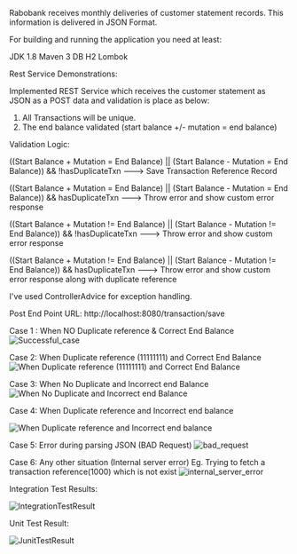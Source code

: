 Rabobank receives monthly deliveries of customer statement records. This information is delivered in JSON Format.

For building and running the application you need at least:

JDK 1.8
Maven 3
DB H2
Lombok

Rest Service Demonstrations:

Implemented REST Service which receives the customer statement as JSON as a POST data and validation is place as below:
1.	All Transactions will be unique.
2.	The end balance validated (start balance +/- mutation = end balance)

Validation Logic:

((Start Balance + Mutation = End Balance) || (Start Balance - Mutation = End Balance)) && !hasDuplicateTxn  ---> Save Transaction Reference Record

((Start Balance + Mutation = End Balance) || (Start Balance - Mutation = End Balance)) && hasDuplicateTxn  ---> Throw error and show custom error response

((Start Balance + Mutation != End Balance) || (Start Balance - Mutation != End Balance)) && !hasDuplicateTxn  ---> Throw error and show custom error response

((Start Balance + Mutation != End Balance) || (Start Balance - Mutation != End Balance)) && hasDuplicateTxn  ---> Throw error and show custom error response along with duplicate reference


I've used ControllerAdvice for exception handling.



Post End Point URL: http://localhost:8080/transaction/save

Case 1 : When NO Duplicate reference & Correct End Balance
![Successful_case](https://user-images.githubusercontent.com/41251660/129365153-2bb515cc-9eee-4e1d-8e3d-0d89e5cd3ede.png)

Case 2: When Duplicate reference (11111111) and Correct End Balance 
![When Duplicate reference (11111111) and Correct End Balance](https://user-images.githubusercontent.com/41251660/129365332-5379d2e7-a300-4f24-9f43-4e9d4532ebfe.png)

Case 3: When No Duplicate and Incorrect end Balance
![When No Duplicate and Incorrect end Balance](https://user-images.githubusercontent.com/41251660/129365426-0ff8207a-c20e-4717-b8d3-e4c50f816f3c.png)

Case 4: When Duplicate reference and Incorrect end balance

![When Duplicate reference and Incorrect end balance](https://user-images.githubusercontent.com/41251660/129365496-f9fa80d2-2364-48d9-94b1-5cc237ac31f1.png)

Case 5: Error during parsing JSON (BAD Request)
![bad_request](https://user-images.githubusercontent.com/41251660/129365567-b1f14134-2867-43ee-ada1-74e609238ebc.png)

Case 6: Any other situation (Internal server error)
Eg. Trying to fetch a transaction reference(1000) which is not exist
![internal_server_error](https://user-images.githubusercontent.com/41251660/129365643-98e0c4e7-1174-41dc-8c91-2d7cc8e1bdf0.png)

Integration Test Results:

![IntegrationTestResult](https://user-images.githubusercontent.com/41251660/129392382-3c99099c-448d-4f2e-a17c-13af589b64b1.JPG)

Unit Test Result:

![JunitTestResult](https://user-images.githubusercontent.com/41251660/129392510-9bc4c59d-2600-4a2a-a517-d79d34f43c40.JPG)


